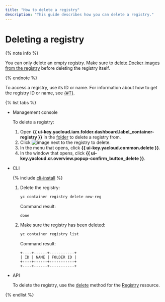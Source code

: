 ```yaml
---
title: "How to delete a registry"
description: "This guide describes how you can delete a registry."
---
```


# Deleting a registry

{% note info %}

You can only delete an empty [registry](../../concepts/registry.md). Make sure to [delete Docker images from the registry](../docker-image/docker-image-delete.md) before deleting the registry itself.

{% endnote %}

To access a registry, use its ID or name. For information about how to get the registry ID or name, see [{#T}](registry-list.md).

{% list tabs %}

- Management console

  To delete a registry:
  1. Open **{{ ui-key.yacloud.iam.folder.dashboard.label_container-registry }}** in the [folder](../../../resource-manager/concepts/resources-hierarchy.md#folder) to delete a registry from.
  1. Click ![image](../../../_assets/vertical-ellipsis.svg) next to the registry to delete.
  1. In the menu that opens, click **{{ ui-key.yacloud.common.delete }}**.
  1. In the window that opens, click **{{ ui-key.yacloud.cr.overview.popup-confirm_button_delete }}**.

- CLI

  {% include [cli-install](../../../_includes/cli-install.md) %}

  1. Delete the registry:

     ```bash
     yc container registry delete new-reg
     ```

     Command result:

     ```text
     done
     ```

  1. Make sure the registry has been deleted:

     ```bash
     yc container registry list
     ```

     Command result:

     ```text
     +----+------+-----------+
     | ID | NAME | FOLDER ID |
     +----+------+-----------+
     +----+------+-----------+
     ```

- API

  To delete the registry, use the [delete](../../api-ref/Registry/delete.md) method for the [Registry](../../api-ref/Registry/) resource.

{% endlist %}